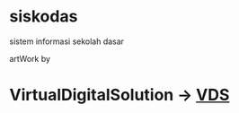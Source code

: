# siskodas
sistem informasi sekolah dasar

artWork by
# VirtualDigitalSolution -> <a href='https://vds.web.id'>VDS</a>
